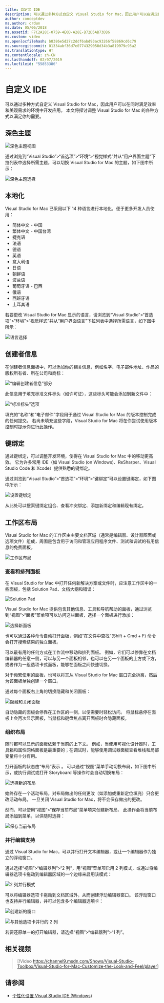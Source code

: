 ```yaml
---
title: 自定义 IDE
description: 可以通过多种方式自定义 Visual Studio for Mac，因此用户可以在满足效率和美观需求的环境中开发应用。 本主题将探讨调整 Visual Studio for Mac 的各种方式以满足你的需要。
author: conceptdev
ms.author: crdun
ms.date: 05/06/2018
ms.assetid: F7C2A28C-0759-4E0D-A28E-B72D5AB73DB6
ms.custom: video
ms.openlocfilehash: b8386e5d27c2ddf6abd93ac93266f58869cd6c79
ms.sourcegitcommit: 01334abf36d7e0774329050d34b3a819979c95a2
ms.translationtype: HT
ms.contentlocale: zh-CN
ms.lasthandoff: 02/07/2019
ms.locfileid: "55853386"
---
```

# <a name="customizing-the-ide"></a>自定义 IDE

可以通过多种方式自定义 Visual Studio for Mac，因此用户可以在同时满足效率和美观需求的环境中开发应用。 本文将探讨调整 Visual Studio for Mac 的各种方式以满足你的需要。

## <a name="dark-theme"></a>深色主题

![深色主题视图](media/customizing-the-ide-image7a.png)

通过浏览到“Visual Studio”>“首选项”>“环境”>“视觉样式”并从“用户界面主题”下拉列表中选择所需主题，可以切换 Visual Studio for Mac 的主题，如下图中所示：

![深色主题选择](media/customizing-the-ide-image7b.png)

## <a name="localization"></a>本地化

Visual Studio for Mac 已采用以下 14 种语言进行本地化，便于更多开发人员使用：

* 简体中文 - 中国
* 繁体中文 - 中国台湾
* 捷克语
* 法语
* 德语
* 英语
* 意大利语
* 日语
* 朝鲜语
* 波兰语
* 葡萄牙语 - 巴西
* 俄语
* 西班牙语
* 土耳其语

若要更改 Visual Studio for Mac 显示的语言，请浏览到“Visual Studio”>“首选项”>“环境”>“视觉样式”并从“用户界面语言”下拉列表中选择所需语言，如下图中所示：

![语言选择](media/customizing-the-ide-image11a.png)

## <a name="author-information"></a>创建者信息

在创建者信息面板中，可以添加你的相关信息，例如名字、电子邮件地址、作品的版权所有者、所在公司和商标：

![“编辑创建者信息”部分](media/customizing-the-ide-image9a.png)

此信息用于填充标准文件标头（如许可证），这些标头可能会添加到新文件中：

![“标准标头”选项](media/customizing-the-ide-image8a.png)

填充的“名称”和“电子邮件”字段用于通过 Visual Studio for Mac 的版本控制完成的任何提交。 若尚未填充这些字段，Visual Studio for Mac 将在你尝试使用版本控制时提示你进行此操作。

## <a name="key-bindings"></a>键绑定

通过键绑定，可以调整开发环境，使得在 Visual Studio for Mac 中的移动更高效。 它为许多常用 IDE（如 Visual Studio (on Windows)、ReSharper、Visual Studio Code 和 Xcode）提供熟悉的键绑定。

通过浏览到“Visual Studio”>“首选项”>“环境”>“键绑定”可以设置键绑定，如下图中所示：

![设置键绑定](media/customizing-the-ide-image10a.png)

从此处可以搜索键绑定组合、查看冲突绑定、添加新绑定和编辑现有绑定。

## <a name="workspace-layout"></a>工作区布局

Visual Studio for Mac 的工作区由主要文档区域（通常是编辑器、设计器图面或选项文件）组成，周围是包含用于访问和管理应用程序文件、测试和调试的有用信息的免费面板。

 ![工作区布局](media/customizing-the-ide-image1a.png)

### <a name="viewing-and-arranging-pads"></a>查看和排列面板

在 Visual Studio for Mac 中打开任何新解决方案或文件时，应注意工作区中的一些面板，包括 Solution Pad、文档大纲和错误：

![Solution Pad](media/customizing-the-ide-image2a.png)

Visual Studio for Mac 提供包含其他信息、工具和导航帮助的面板，通过浏览到“视图”>“面板”菜单项可以访问这些面板，选择一个面板进行添加：

![选择新面板](media/customizing-the-ide-image3a.png)

也可以通过各种命令自动打开面板，例如“在文件中查找”(Shift + Cmd + F) 命令会打开搜索结果的独立面板。

可以最有用的任何方式在工作流中移动和排列面板。 例如，它们可以停靠在文档编辑器的任意一侧，可以与另一个面板相邻，也可以在另一个面板的上方或下方，或者作为一组选项卡式面板，能够在面板之间快速切换。

对于频繁使用的面板，也可以将其从 Visual Studio for Mac 窗口完全拆离，然后为该面板单独创建一个窗口。

通过每个面板右上角的切换隐藏和关闭面板：

![隐藏和关闭面板](media/customizing-the-ide-image5a.png)

自动隐藏的面板会停靠在工作区的一侧，以便需要时轻松访问。 将鼠标悬停在面板上会再次显示面板，当鼠标和键盘焦点离开面板时会隐藏面板。

### <a name="organizing-layouts"></a>组织布局

随时都可以显示的面板依赖于当前的上下文。 例如，当使用可视化设计器时，工具箱和属性网格面板是最重要的；在调试时，能够使用调试器面板查看堆栈和局部变量将十分有用。

打开面板的状态由“布局”表示 。 可以通过“视图”菜单手动切换布局，如下图中所示，或执行调试或打开 Storyboard 等操作时会自动切换布局：

![选择新的布局](media/customizing-the-ide-image6b.png)

始终存在一个活动布局，对布局做出的任何更改（如添加或重新定位填充）只会更改活动布局。 一旦关闭 Visual Studio for Mac，将不会保存做出的更改。

然而，可以使用“视图”>“保存当前布局”菜单项来创建新布局。 此操作会将当前布局添加到菜单，以供随时选择：

![保存当前布局](media/customizing-the-ide-image6a.png)

### <a name="side-by-side-editing-support"></a>并行编辑支持

通过 Visual Studio for Mac，可以并行打开文本编辑器，或让一个编辑器作为独立的浮动窗口。

通过选择“视图”>“编辑器列”>“2 列”，用“视图”菜单项启用 2 列模式，或通过将编辑器选项卡拖动到编辑器区域的一个边缘来启用该模式：

![2 列并行模式](media/customizing-the-ide-sbs.png)

可以将编辑器选项卡拖动到文档区域外，从而创建浮动编辑器窗口。 该浮动窗口也支持并行编辑器，并可以包含多个编辑器选项卡：

![创建新的窗口](media/customizing-the-ide-sbs1.png)

![与其他选项卡并行的 2 列](media/customizing-the-ide-sbs2.png)

若要还原单一的打开编辑器，请选择“视图”>“编辑器列”>“1 列”。

## <a name="related-video"></a>相关视频

> [!Video https://channel9.msdn.com/Shows/Visual-Studio-Toolbox/Visual-Studio-for-Mac-Customize-the-Look-and-Feel/player]

## <a name="see-also"></a>请参阅

- [个性化设置 Visual Studio IDE (Windows)](/visualstudio/ide/personalizing-the-visual-studio-ide)